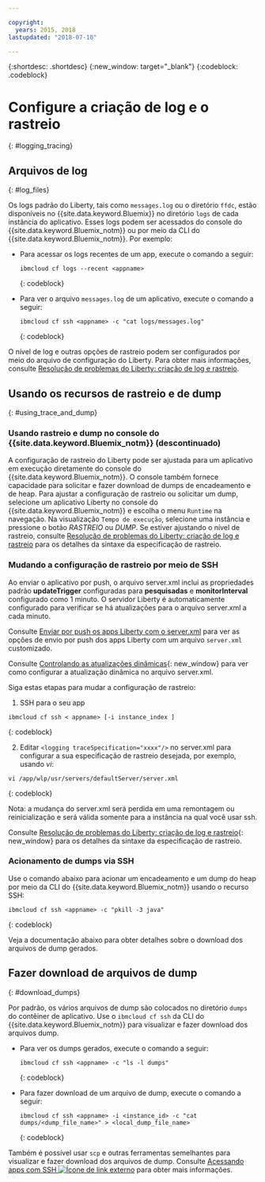 ```yaml
---

copyright:
  years: 2015, 2018
lastupdated: "2018-07-10"

---
```


{:shortdesc: .shortdesc}
{:new_window: target="_blank"}
{:codeblock: .codeblock}

# Configure a criação de log e o rastreio
{: #logging_tracing}

## Arquivos de log
{: #log_files}

Os logs padrão do Liberty, tais como `messages.log` ou o diretório `ffdc`, estão disponíveis no {{site.data.keyword.Bluemix}} no diretório `logs` de cada instância do aplicativo. Esses logs podem ser acessados do console do {{site.data.keyword.Bluemix_notm}} ou por meio da CLI do {{site.data.keyword.Bluemix_notm}}. Por exemplo:

* Para acessar os logs recentes de um app, execute o comando a seguir:

  ```
  ibmcloud cf logs --recent <appname>
  ```
  {: codeblock}


* Para ver o arquivo `messages.log` de um aplicativo, execute o comando a seguir:

  ```
  ibmcloud cf ssh <appname> -c "cat logs/messages.log"
  ```
  {: codeblock}

O nível de log e outras opções de rastreio podem ser configurados por meio do arquivo de configuração do Liberty. Para obter mais informações, consulte [Resolução de problemas do Liberty: criação de log e rastreio](http://www.ibm.com/support/knowledgecenter/SSEQTP_liberty/com.ibm.websphere.wlp.doc/ae/rwlp_logging.html).

## Usando os recursos de rastreio e de dump
{: #using_trace_and_dump}

### Usando rastreio e dump no console do {{site.data.keyword.Bluemix_notm}} (descontinuado)

A configuração de rastreio do Liberty pode ser ajustada para um aplicativo em execução diretamente do console do {{site.data.keyword.Bluemix_notm}}. O console também fornece capacidade para solicitar e fazer download de dumps de encadeamento e de heap. Para ajustar a configuração de rastreio ou solicitar um dump, selecione um aplicativo Liberty no console do {{site.data.keyword.Bluemix_notm}} e escolha o menu `Runtime` na navegação. Na visualização `Tempo de execução`, selecione uma instância e pressione o botão *RASTREIO* ou *DUMP*. Se estiver ajustando o nível de rastreio, consulte [Resolução de problemas do Liberty: criação de log e rastreio](http://www.ibm.com/support/knowledgecenter/SSEQTP_liberty/com.ibm.websphere.wlp.doc/ae/rwlp_logging.html) para os detalhes da sintaxe da especificação de rastreio.

### Mudando a configuração de rastreio por meio de SSH

Ao enviar o aplicativo por push, o arquivo server.xml inclui as propriedades padrão
**updateTrigger** configuradas para **pesquisadas** e **monitorInterval** configurado como 1 minuto. O
servidor Liberty é automaticamente configurado para verificar se há atualizações para o arquivo server.xml a cada minuto.

Consulte [Enviar
por push os apps Liberty com o server.xml](https://console.ng.bluemix.net/docs/runtimes/liberty/optionsForPushing.html#options_for_pushing) para ver as opções de envio por push dos apps Liberty com um arquivo
`server.xml` customizado.

Consulte
[Controlando
as atualizações dinâmicas](https://www.ibm.com/support/knowledgecenter/SSEQTP_liberty/com.ibm.websphere.wlp.doc/ae/twlp_setup_dyn_upd.html){: new_window} para ver como configurar a atualização dinâmica no arquivo server.xml.

Siga estas etapas para mudar a configuração de rastreio:

1. SSH para o seu app

  ```
 ibmcloud cf ssh < appname> [-i instance_index ]
  ```
  {: codeblock}

2. Editar  `<logging traceSpecification="xxxx"/>` no server.xml para configurar a sua especificação de
rastreio desejada, por exemplo, usando *vi*:

  ```
vi /app/wlp/usr/servers/defaultServer/server.xml
  ```
  {: codeblock}

Nota: a mudança do server.xml será perdida em uma remontagem ou reinicialização e será válida somente para a instância na qual você usar ssh.

Consulte [Resolução de problemas do Liberty: criação de log e rastreio](http://www.ibm.com/support/knowledgecenter/SSEQTP_liberty/com.ibm.websphere.wlp.doc/ae/rwlp_logging.html){: new_window} para os detalhes da sintaxe da especificação de rastreio.

### Acionamento de dumps via SSH

Use o comando abaixo para acionar um encadeamento e um dump do heap por meio da CLI do
{{site.data.keyword.Bluemix_notm}} usando o recurso SSH:

  ```
 ibmcloud cf ssh <appname> -c "pkill -3 java"
  ```
  {: codeblock}

Veja a documentação abaixo para obter detalhes sobre o download dos arquivos de dump gerados.

## Fazer download de arquivos de dump
{: #download_dumps}

Por padrão, os vários arquivos de dump são colocados no diretório `dumps` do contêiner de aplicativo. Use o
`ibmcloud cf ssh` da CLI do {{site.data.keyword.Bluemix_notm}} para visualizar e fazer download dos arquivos dump.

* Para ver os dumps gerados, execute o comando a seguir:

  ```
  ibmcloud cf ssh <appname> -c "ls -l dumps"
  ```
  {: codeblock}

* Para fazer download de um arquivo de dump, execute o comando a seguir:

  ```
  ibmcloud cf ssh <appname> -i <instance_id> -c "cat dumps/<dump_file_name>" > <local_dump_file_name>
  ```
  {: codeblock}

Também é possível usar `scp` e outras ferramentas semelhantes para visualizar e fazer download dos arquivos de dump. Consulte [Acessando apps com SSH ![Ícone de link externo](../../icons/launch-glyph.svg "Ícone de link externo")](https://docs.cloudfoundry.org/devguide/deploy-apps/ssh-apps.html) para obter mais informações.
